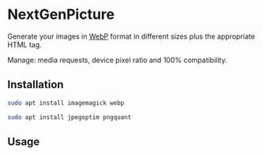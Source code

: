 # NextGenPicture

Generate your images in [WebP](https://developers.google.com/speed/webp) format in different sizes plus the appropriate HTML tag.

Manage: media requests, device pixel ratio and 100% compatibility.

## Installation

```bash
sudo apt install imagemagick webp
```

```bash
sudo apt install jpegoptim pngquant 
```

## Usage

